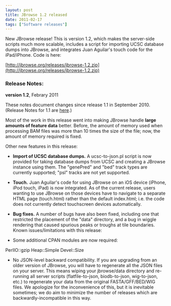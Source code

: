 ```yaml
---
layout: post
title: JBrowse 1.2 released
date: 2011-02-17
tags: ["Software releases"]
---
```


New JBrowse release!  This is version 1.2, which makes the server-side scripts much more scalable, includes a script for importing UCSC database dumps into JBrowse, and integrates Juan Aguilar's touch code for the iPad/iPhone.  Code is here:

[http://jbrowse.org/releases/jbrowse-1.2.zip](http://jbrowse.org/releases/jbrowse-1.2.zip)

### Release Notes:

**version 1.2**, Febrary 2011

These notes document changes since release 1.1 in September 2010.
(Release Notes for 1.1 are [here](http://jbrowse.org/?p=56).)

Most of the work in this release went into making JBrowse handle **large
amounts of feature data** better.  Before, the amount of memory used
when processing BAM files was more than 10 times the size of the file;
now, the amount of memory required is fixed.

Other new features in this release:

*   **Import of UCSC database dumps.** A ucsc-to-json.pl script is now provided for taking database dumps from UCSC and creating a JBrowse instance using them.  The "genePred" and "bed" track types are currently supported; "psl" tracks are not yet supported.
*   **Touch.** Juan Aguilar's code for using JBrowse on an iOS device (iPhone, iPod touch, iPad) is now integrated.  As of the current release, users wanting to use JBrowse on those devices have to navigate to a separate HTML page (touch.html) rather than the default index.html; i.e. the code does not currently detect touchscreen devices automatically.
*   **Bug fixes.** A number of bugs have also been fixed, including one that restricted the placement of the "data" directory, and a bug in wiggle rendering that caused spurious peaks or troughs at tile boundaries.
Known issues/limitations with this release:

*   Some additional CPAN modules are now required:

PerlIO::gzip
Heap::Simple
Devel::Size

*   No JSON-level backward compatibility. If you are upgrading from an older version of JBrowse, you will have to regenerate all the JSON files on your server. This means wiping your jbrowse/data directory and re-running all server scripts (flatfile-to-json, biodb-to-json, wig-to-json, etc.) to regenerate your data from the original FASTA/GFF/BED/WIG files. We apologize for the inconvenience of this, but it is inevitable sometimes; we do aim to minimize the number of releases which are backwardly-incompatible in this way.